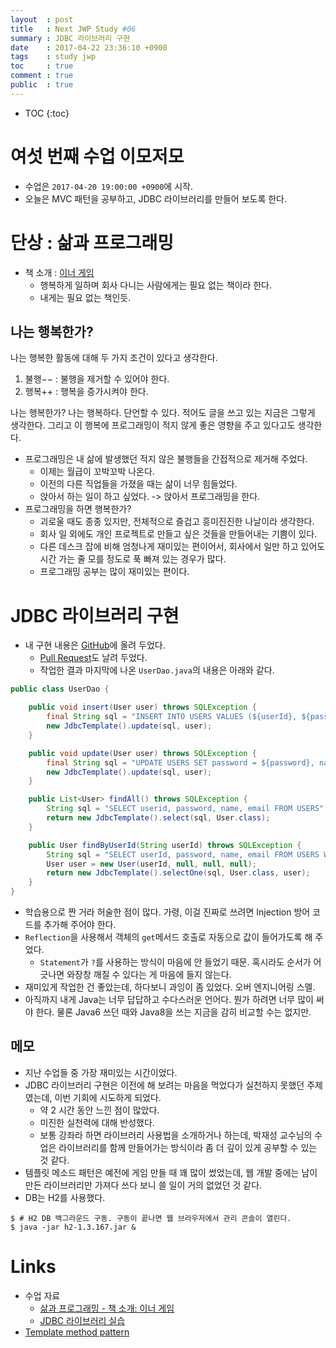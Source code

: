```yaml
---
layout  : post
title   : Next JWP Study #06
summary : JDBC 라이브러리 구현
date    : 2017-04-22 23:36:10 +0900
tags    : study jwp
toc     : true
comment : true
public  : true
---
```

* TOC
{:toc}

# 여섯 번째 수업 이모저모

* 수업은 `2017-04-20 19:00:00 +0900`에 시작.
* 오늘은 MVC 패턴을 공부하고, JDBC 라이브러리를 만들어 보도록 한다.

# 단상 : 삶과 프로그래밍

* 책 소개 : [이너 게임](http://www.kyobobook.co.kr/product/detailViewKor.laf?barcode=9788995540213)
    * 행복하게 일하며 회사 다니는 사람에게는 필요 없는 책이라 한다.
    * 내게는 필요 없는 책인듯.

## 나는 행복한가?

나는 행복한 활동에 대해 두 가지 조건이 있다고 생각한다.

1. 불행&minus;&minus; : 불행을 제거할 수 있어야 한다.
1. 행복++ : 행복을 증가시켜야 한다.

나는 행복한가? 나는 행복하다. 단언할 수 있다. 적어도 글을 쓰고 있는 지금은 그렇게 생각한다.
그리고 이 행복에 프로그래밍이 적지 않게 좋은 영향을 주고 있다고도 생각한다.

* 프로그래밍은 내 삶에 발생했던 적지 않은 불행들을 간접적으로 제거해 주었다.
    * 이제는 월급이 꼬박꼬박 나온다.
    * 이전의 다른 직업들을 가졌을 때는 삶이 너무 힘들었다.
    * 앉아서 하는 일이 하고 싶었다. -> 앉아서 프로그래밍을 한다.
* 프로그래밍을 하면 행복한가?
    * 괴로울 때도 종종 있지만, 전체적으로 즐겁고 흥미진진한 나날이라 생각한다.
    * 회사 일 외에도 개인 프로젝트로 만들고 싶은 것들을 만들어내는 기쁨이 있다.
    * 다른 데스크 잡에 비해 엄청나게 재미있는 편이어서, 회사에서 일만 하고 있어도 시간 가는 줄 모를 정도로 푹 빠져 있는 경우가 많다.
    * 프로그래밍 공부는 많이 재미있는 편이다.

# JDBC 라이브러리 구현

* 내 구현 내용은 [GitHub](https://github.com/johngrib/jwp-basic/tree/step2-johngrib)에 올려 두었다.
    * [Pull Request](https://github.com/slipp/jwp-basic/pull/5)도 날려 두었다.
    * 작업한 결과 마지막에 나온 `UserDao.java`의 내용은 아래와 같다.

```java
public class UserDao {

    public void insert(User user) throws SQLException {
        final String sql = "INSERT INTO USERS VALUES (${userId}, ${password}, ${name}, ${email})";
        new JdbcTemplate().update(sql, user);
    }

    public void update(User user) throws SQLException {
        final String sql = "UPDATE USERS SET password = ${password}, name = ${name}, email = ${email} WHERE userId = ${userId}";
        new JdbcTemplate().update(sql, user);
    }

    public List<User> findAll() throws SQLException {
        String sql = "SELECT userid, password, name, email FROM USERS";
        return new JdbcTemplate().select(sql, User.class);
    }

    public User findByUserId(String userId) throws SQLException {
        String sql = "SELECT userId, password, name, email FROM USERS WHERE userid=${userId}";
        User user = new User(userId, null, null, null);
        return new JdbcTemplate().selectOne(sql, User.class, user);
    }
}
```

* 학습용으로 짠 거라 허술한 점이 많다. 가령, 이걸 진짜로 쓰려면 Injection 방어 코드를 추가해 주어야 한다.
* `Reflection`을 사용해서 객체의 `get`메서드 호출로 자동으로 값이 들어가도록 해 주었다.
    * `Statement`가 `?`를 사용하는 방식이 마음에 안 들었기 때문. 혹시라도 순서가 어긋나면 와장창 깨질 수 있다는 게 마음에 들지 않는다.
* 재미있게 작업한 건 좋았는데, 하다보니 과잉이 좀 있었다. 오버 엔지니어링 스멜.
* 아직까지 내게 Java는 너무 답답하고 수다스러운 언어다. 뭔가 하려면 너무 많이 써야 한다. 물론 Java6 쓰던 때와 Java8을 쓰는 지금을 감히 비교할 수는 없지만.

## 메모
* 지난 수업들 중 가장 재미있는 시간이었다.
* JDBC 라이브러리 구현은 이전에 해 보려는 마음을 먹었다가 실천하지 못했던 주제였는데, 이번 기회에 시도하게 되었다.
    * 약 2 시간 동안 느낀 점이 많았다.
    * 미진한 실천력에 대해 반성했다.
    * 보통 강좌라 하면 라이브러리 사용법을 소개하거나 하는데, 박재성 교수님의 수업은 라이브러리를 함께 만들어가는 방식이라 좀 더 깊이 있게 공부할 수 있는 것 같다.
* 템플릿 메소드 패턴은 예전에 게임 만들 때 꽤 많이 썼었는데, 웹 개발 중에는 남이 만든 라이브러리만 가져다 쓰다 보니 쓸 일이 거의 없었던 것 같다.
* DB는 H2를 사용했다.

```
$ # H2 DB 백그라운드 구동. 구동이 끝나면 웹 브라우저에서 관리 콘솔이 열린다.
$ java -jar h2-1.3.167.jar &
```

# Links

* 수업 자료
    * [삶과 프로그래밍 - 책 소개: 이너 게임](https://nextstep.camp/courses/-KgDNT4rfavb_BzYLBXr/-KgqHPfpV1xrdi1_T9ne/lessons/-Ki7rZnr3DpctbqOtJQn)
    * [JDBC 라이브러리 실습](https://nextstep.camp/courses/-KgDNT4rfavb_BzYLBXr/-Kf9l9BNDgvymNo6IxDs/lessons/-KgrP2wkZA3uUvzWxiAs)
* [Template method pattern](https://en.wikipedia.org/wiki/Template_method_pattern)
